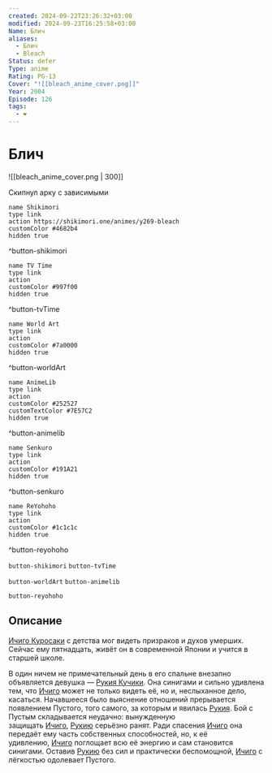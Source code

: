 ```yaml
---
created: 2024-09-22T23:26:32+03:00
modified: 2024-09-23T16:25:58+03:00
Name: Блич
aliases:
  - Блич
  - Bleach
Status: defer
Type: anime
Rating: PG-13
Cover: "![[bleach_anime_cover.png]]"
Year: 2004
Episode: 126
tags:
  - ❤
---
```


# Блич

![[bleach_anime_cover.png | 300]]

Скипнул арку с зависимыми

```button
name Shikimori
type link
action https://shikimori.one/animes/y269-bleach
customColor #4682b4
hidden true
```
^button-shikimori

```button
name TV Time
type link
action 
customColor #997f00
hidden true
```
^button-tvTime

```button
name World Art
type link
action 
customColor #7a0000
hidden true
```
^button-worldArt

```button
name AnimeLib
type link
action 
customColor #252527
customTextColor #7E57C2
hidden true
```
^button-animelib

```button
name Senkuro
type link
action 
customColor #191A21
hidden true
```
^button-senkuro

```button
name ReYohoho
type link
action 
customColor #1c1c1c
hidden true
```
^button-reyohoho



`button-shikimori` `button-tvTime`

`button-worldArt` `button-animelib`

`button-reyohoho`

## Описание

[Ичиго Куросаки](https://shikimori.one/characters/z5-ichigo-kurosaki) с детства мог видеть призраков и духов умерших. Сейчас ему пятнадцать, живёт он в современной Японии и учится в старшей школе.

В один ничем не примечательный день в его спальне внезапно объявляется девушка — [Рукия Кучики](https://shikimori.one/characters/6-rukia-kuchiki). Она синигами и сильно удивлена тем, что [Ичиго](https://shikimori.one/characters/z5-ichigo-kurosaki) может не только видеть её, но и, неслыханное дело, касаться. Начавшееся было выяснение отношений прерывается появлением Пустого, того самого, за которым и явилась [Рукия](https://shikimori.one/characters/6-rukia-kuchiki). Бой с Пустым складывается неудачно: вынужденную защищать [Ичиго](https://shikimori.one/characters/z5-ichigo-kurosaki), [Рукию](https://shikimori.one/characters/6-rukia-kuchiki) серьёзно ранят. Ради спасения [Ичиго](https://shikimori.one/characters/z5-ichigo-kurosaki) она передаёт ему часть собственных способностей, но, к её удивлению, [Ичиго](https://shikimori.one/characters/z5-ichigo-kurosaki) поглощает всю её энергию и сам становится синигами. Оставив [Рукию](https://shikimori.one/characters/6-rukia-kuchiki) без сил и практически беспомощной, [Ичиго](https://shikimori.one/characters/z5-ichigo-kurosaki) с лёгкостью одолевает Пустого.
